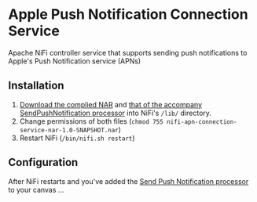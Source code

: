 # Apple Push Notification Connection Service
Apache NiFi controller service that supports sending push notifications to Apple's Push Notification service (APNs)

## Installation ##

 1. [Download the complied NAR](https://github.com/danshev/nifi-apn-connection-service/blob/master/nifi-apn-connection-service-nar-1.0-SNAPSHOT.nar) and [that of the accompany SendPushNotification processor](https://github.com/danshev/nifi-Send-Push-Notification/blob/master/nifi-sendpushnotification-nar-1.0-SNAPSHOT.nar) into NiFi's `/lib/` directory.
 2. Change permissions of both files (`chmod 755 nifi-apn-connection-service-nar-1.0-SNAPSHOT.nar`)
 3. Restart NiFi (`/bin/nifi.sh restart`)


## Configuration ##

After NiFi restarts and you've added the [Send Push Notification processor](https://github.com/danshev/nifi-Send-Push-Notification) to your canvas ...

